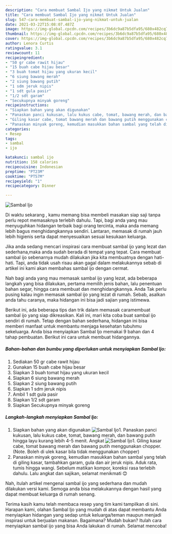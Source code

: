 ```yaml
---
description: "Cara membuat Sambal Ijo yang nikmat Untuk Jualan"
title: "Cara membuat Sambal Ijo yang nikmat Untuk Jualan"
slug: 547-cara-membuat-sambal-ijo-yang-nikmat-untuk-jualan
date: 2021-03-22T15:08:07.487Z
image: https://img-global.cpcdn.com/recipes/3b6dc9a87b5dfa95/680x482cq70/sambal-ijo-foto-resep-utama.jpg
thumbnail: https://img-global.cpcdn.com/recipes/3b6dc9a87b5dfa95/680x482cq70/sambal-ijo-foto-resep-utama.jpg
cover: https://img-global.cpcdn.com/recipes/3b6dc9a87b5dfa95/680x482cq70/sambal-ijo-foto-resep-utama.jpg
author: Lenora Curtis
ratingvalue: 3.1
reviewcount: 11
recipeingredient:
- "50 gr cabe rawit hijau"
- "15 buah cabe hijau besar"
- "3 buah tomat hijau yang ukuran kecil"
- "6 siung bawang merah"
- "2 siung bawang putih"
- "1 sdm jeruk nipis"
- "1 sdt gula pasir"
- "1/2 sdt garam"
- "Secukupnya minyak goreng"
recipeinstructions:
- "Siapkan bahan yang akan digunakan"
- "Panaskan panci kukusan, lalu kukus cabe, tomat, bawang merah, dan bawang putih hingga layu kurang lebih 4-5 menit. Angkat"
- "Giling kasar cabe, tomat bawang merah dan bawang putih menggunakan chopper. (Note. Boleh di ulek kasar bila tidak menggunakan chopper)"
- "Panaskan minyak goreng, kemudian masukkan bahan sambal yang telah di giling kasar, tambahkan garam, gula dan air jeruk nipis. Aduk rata, tumis hingga wangi. Sebelum matikan kompor, koreksi rasa terlebih dahulu. Lalu angkat dan sajikan, selamat menikmati 😊"
categories:
- Resep
tags:
- sambal
- ijo

katakunci: sambal ijo 
nutrition: 158 calories
recipecuisine: Indonesian
preptime: "PT23M"
cooktime: "PT57M"
recipeyield: "1"
recipecategory: Dinner

---
```



![Sambal Ijo](https://img-global.cpcdn.com/recipes/3b6dc9a87b5dfa95/680x482cq70/sambal-ijo-foto-resep-utama.jpg)

Di waktu  sekarang , kamu memang bisa membeli masakan siap saji tanpa perlu repot memasaknya terlebih dahulu. Tapi, bagi anda yang mau menyuguhkan hidangan terbaik bagi orang tercinta, maka anda memang lebih bagus menghidangkannya sendiri. Lantaran, memasak di rumah jauh lebih higienis serta dapat menyesuaikan sesuai kesukaan keluarga.

Jika anda sedang mencari inspirasi cara membuat sambal ijo yang lezat dan sederhana,maka anda sudah berada di tempat yang tepat. Cara membuat sambal ijo  sebenarnya mudah dilakukan jika kita membuatnya dengan hati-hati. Tapi, anda tidak usah risau akan gagal dalam melakukannya 
sebab di artikel ini kami akan membahas sambal ijo dengan cermat.  



Nah bagi anda yang mau memasak sambal ijo yang lezat, ada beberapa langkah yang bisa dilakukan, pertama memilih jenis bahan, lalu penentuan bahan segar, hingga cara membuat dan menghidangkannya. Anda Tak perlu pusing kalau ingin memasak sambal ijo yang lezat di rumah. Sebab, asalkan anda  tahu caranya, maka hidangan ini bisa jadi sajian yang istimewa.

Berikut ini, ada beberapa tips dan trik dalam memasak caramembuat sambal ijo yang siap dikreasikan. Kali ini, mari kita coba buat sambal ijo sendiri di rumah. Tetap dengan bahan sederhana, hidangan ini bisa memberi manfaat untuk membantu menjaga kesehatan tubuhmu sekeluarga. Anda bisa menyiapkan Sambal Ijo memakai 9 bahan dan 4 tahap pembuatan. Berikut ini cara untuk membuat hidangannya.

<!--inarticleads1-->

##### Bahan-bahan dan bumbu yang diperlukan untuk menyiapkan Sambal Ijo:

1. Sediakan 50 gr cabe rawit hijau
1. Gunakan 15 buah cabe hijau besar
1. Siapkan 3 buah tomat hijau yang ukuran kecil
1. Siapkan 6 siung bawang merah
1. Siapkan 2 siung bawang putih
1. Siapkan 1 sdm jeruk nipis
1. Ambil 1 sdt gula pasir
1. Siapkan 1/2 sdt garam
1. Siapkan Secukupnya minyak goreng




<!--inarticleads2-->

##### Langkah-langkah menyiapkan Sambal Ijo:

1. Siapkan bahan yang akan digunakan
<img src="https://img-global.cpcdn.com/steps/2da5c5819f078e90/160x128cq70/sambal-ijo-langkah-memasak-1-foto.jpg" alt="Sambal Ijo">1. Panaskan panci kukusan, lalu kukus cabe, tomat, bawang merah, dan bawang putih hingga layu kurang lebih 4-5 menit. Angkat
<img src="https://img-global.cpcdn.com/steps/a4ecad8600c801d4/160x128cq70/sambal-ijo-langkah-memasak-2-foto.jpg" alt="Sambal Ijo">1. Giling kasar cabe, tomat bawang merah dan bawang putih menggunakan chopper. (Note. Boleh di ulek kasar bila tidak menggunakan chopper)
1. Panaskan minyak goreng, kemudian masukkan bahan sambal yang telah di giling kasar, tambahkan garam, gula dan air jeruk nipis. Aduk rata, tumis hingga wangi. Sebelum matikan kompor, koreksi rasa terlebih dahulu. Lalu angkat dan sajikan, selamat menikmati 😊




Nah, itulah artikel mengenai  sambal ijo  yang sederhana dan mudah dilakukan versi kami. Semoga anda bisa melakukannya dengan hasil yang dapat membuat keluarga di rumah senang. 

Terima kasih kamu telah membaca resep yang tim kami tampilkan di sini. Harapan kami, olahan  Sambal Ijo yang mudah di atas dapat membantu Anda menyiapkan hidangan yang sedap untuk keluarga/teman maupun menjadi inspirasi untuk berjualan makanan. Bagaimana? Mudah bukan? Itulah cara menyiapkan sambal ijo yang bisa Anda lakukan di rumah. Selamat mencoba!

